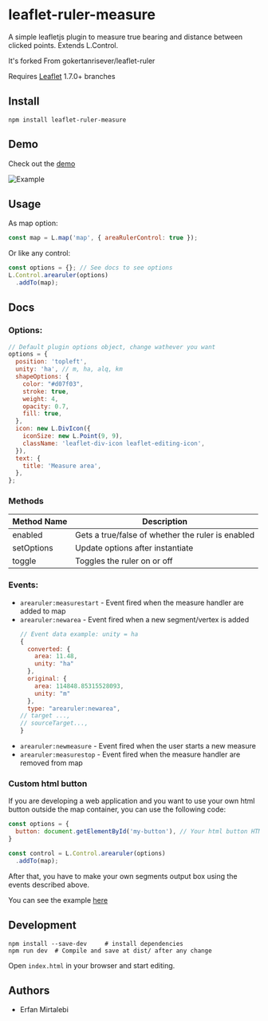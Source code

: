 # leaflet-ruler-measure
A simple leafletjs plugin to measure true bearing and distance between clicked points. Extends L.Control.

It's forked From gokertanrisever/leaflet-ruler


Requires [Leaflet](https://github.com/Leaflet/Leaflet/releases) 1.7.0+ branches


## Install

```shell
npm install leaflet-ruler-measure
```

## Demo

Check out the [demo](https://github.com/erfandesigner/leaflet-ruler-measure/example/)

![Example](docs/images/example_screenshot.png)

## Usage

As map option:

```js
const map = L.map('map', { areaRulerControl: true });
```

Or like any control:

```js
const options = {}; // See docs to see options
L.Control.arearuler(options)
  .addTo(map);
```

## Docs

### Options:

```js
// Default plugin options object, change wathever you want
options = {
  position: 'topleft',
  unity: 'ha', // m, ha, alq, km
  shapeOptions: {
    color: "#d07f03",
    stroke: true,
    weight: 4,
    opacity: 0.7,
    fill: true,
  },
  icon: new L.DivIcon({
    iconSize: new L.Point(9, 9),
    className: 'leaflet-div-icon leaflet-editing-icon',
  }),
  text: {
    title: 'Measure area',
  },
};
```

### Methods

| Method Name | Description                                       |
|-------------|---------------------------------------------------|
| enabled     | Gets a true/false of whether the ruler is enabled |
| setOptions  | Update options after instantiate                  |
| toggle      | Toggles the ruler on or off                       |

### Events:

* `arearuler:measurestart` - Event fired when the measure handler are added to map
* `arearuler:newarea` - Event fired when a new segment/vertex is added
  ```js
  // Event data example: unity = ha
  {
    converted: {
      area: 11.48,
      unity: "ha"
    },
    original: {
      area: 114848.85315528093,
      unity: "m"
    },
    type: "arearuler:newarea",
  // target ...,
  // sourceTarget...,
  }
  ```
* `arearuler:newmeasure` - Event fired when the user starts a new measure
* `arearuler:measurestop` - Event fired when the measure handler are removed from map

### Custom html button

If you are developing a web application and you want to use your own html button outside the map container, you can use
the following code:

```javascript
const options = {
  button: document.getElementById('my-button'), // Your html button HTML reference
}

const control = L.Control.arearuler(options)
  .addTo(map);
```

After that, you have to make your own segments output box using the events described above.

You can see the example [here](https://gabriel-russo.github.io/Leaflet.AreaRuler/example/with-button.html)

## Development

```shell
npm install --save-dev     # install dependencies
npm run dev  # Compile and save at dist/ after any change
```

Open `index.html` in your browser and start editing.

## Authors

* Erfan Mirtalebi
